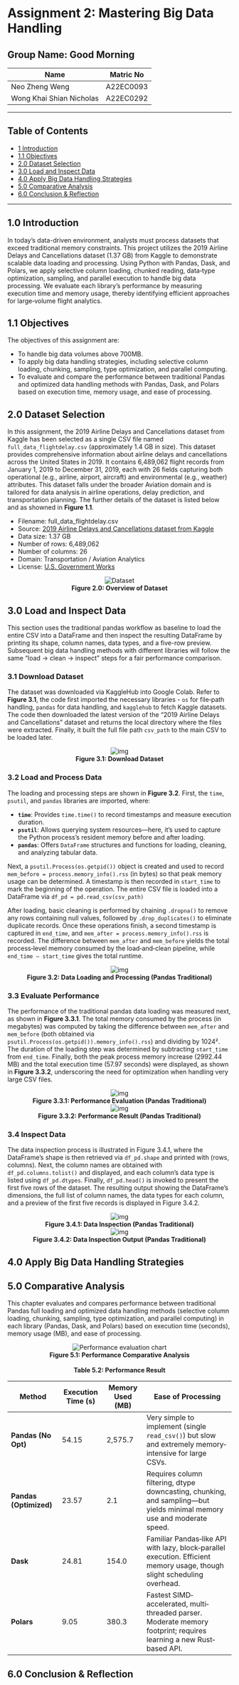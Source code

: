 # Assignment 2: Mastering Big Data Handling

## Group Name: Good Morning

| Name                       | Matric No   |
|----------------------------|-------------|
| Neo Zheng Weng             | A22EC0093   |
| Wong Khai Shian Nicholas   | A22EC0292   |

---

## Table of Contents

- [1 Introduction](#10-introduction)
- [1.1 Objectives](#11-objectives)
- [2.0 Dataset Selection](#20-dataset-selection)
- [3.0 Load and Inspect Data](#30-load-and-inspect-data)
- [4.0 Apply Big Data Handling Strategies](#40-apply-big-data-handling-strategies)
- [5.0 Comparative Analysis](#50-comparative-analysis)
- [6.0 Conclusion & Reflection](#60-conclusion--reflection)

---

## 1.0 Introduction

In today’s data-driven environment, analysts must process datasets that exceed traditional memory constraints. This project utilizes the 2019 Airline Delays and Cancellations dataset (1.37 GB) from Kaggle to demonstrate scalable data loading and processing. Using Python with Pandas, Dask, and Polars, we apply selective column loading, chunked reading, data‐type optimization, sampling, and parallel execution to handle big data processing. We evaluate each library’s performance by measuring execution time and memory usage, thereby identifying efficient approaches for large‐volume flight analytics.

## 1.1 Objectives

The objectives of this assignment are:

- To handle big data volumes above 700MB.
- To apply big data handling strategies, including selective column loading, chunking, sampling, type optimization, and parallel computing.
- To evaluate and compare the performance between traditional Pandas and optimized data handling methods with Pandas, Dask, and Polars based on execution time, memory usage, and ease of processing.

## 2.0 Dataset Selection

In this assignment, the 2019 Airline Delays and Cancellations dataset from Kaggle has been selected as a single CSV file named `full_data_flightdelay.csv` (approximately 1.4 GB in size). This dataset provides comprehensive information about airline delays and cancellations across the United States in 2019. It contains 6,489,062 flight records from January 1, 2019 to December 31, 2019, each with 26 fields capturing both operational (e.g., airline, airport, aircraft) and environmental (e.g., weather) attributes. This dataset falls under the broader Aviation domain and is tailored for data analysis in airline operations, delay prediction, and transportation planning. The further details of the dataset is listed below and as showned in **Figure 1.1**.

- Filename: full_data_flightdelay.csv
- Source: [2019 Airline Delays and Cancellations dataset from Kaggle](https://www.kaggle.com/datasets/threnjen/2019-airline-delays-and-cancellations)
- Data size: 1.37 GB
- Number of rows: 6,489,062
- Number of columns: 26
- Domain: Transportation / Aviation Analytics
- License: [U.S. Government Works](https://www.usa.gov/government-works/)

<p align="center">
  <img src="https://github.com/Jingyong14/HPDP02/blob/512799f6295cd4231040a926617364bc4b39d919/2425/assignment/asgn2/submission/Group_Good%20Morning/figures/dataset.png" alt="Dataset">
  <br>
  <strong>Figure 2.0: Overview of Dataset</strong>
</p>

## 3.0 Load and Inspect Data
This section uses the traditional pandas workflow as baseline to load the entire CSV into a DataFrame and then inspect the resulting DataFrame by printing its shape, column names, data types, and a five-row preview. Subsequent big data handling methods with different libraries will follow the same “load → clean → inspect” steps for a fair performance comparison.

### 3.1 Download Dataset
The dataset was downloaded via KaggleHub into Google Colab. Refer to **Figure 3.1**, the code first imported the necessary libraries - `os` for file‐path handling, `pandas` for data handling, and `kagglehub` to fetch Kaggle datasets. The code then downloaded the latest version of the “2019 Airline Delays and Cancellations” dataset and returns the local directory where the files were extracted. Finally, it built the full file path `csv_path` to the main CSV to be loaded later.

<p align="center">
  <img src="https://github.com/user-attachments/assets/e5e07677-02d6-4527-b573-40f5a1d088b0" alt="img">
  <br>
  <strong>Figure 3.1: Download Dataset</strong>
</p>

### 3.2 Load and Process Data
The loading and processing steps are shown in **Figure 3.2**. First, the `time`, `psutil`, and `pandas` libraries are imported, where:

* **`time`**: Provides `time.time()` to record timestamps and measure execution duration.
* **`psutil`**: Allows querying system resources—here, it’s used to capture the Python process’s resident memory before and after loading.
* **`pandas`**: Offers `DataFrame` structures and functions for loading, cleaning, and analyzing tabular data.

Next, a `psutil.Process(os.getpid())` object is created and used to record `mem_before = process.memory_info().rss` (in bytes) so that peak memory usage can be determined. A timestamp is then recorded in `start_time` to mark the beginning of the operation. The entire CSV file is loaded into a DataFrame via `df_pd = pd.read_csv(csv_path)`

After loading, basic cleaning is performed by chaining `.dropna()` to remove any rows containing null values, followed by `.drop_duplicates()` to eliminate duplicate records. Once these operations finish, a second timestamp is captured in `end_time`, and `mem_after = process.memory_info().rss` is recorded. The difference between `mem_after` and `mem_before` yields the total process‐level memory consumed by the load‐and‐clean pipeline, while `end_time – start_time` gives the total runtime.

<p align="center">
  <img src="https://github.com/user-attachments/assets/1eeb12fd-cbcb-4424-9a13-7ea636691db5" alt="img">
  <br>
  <strong>Figure 3.2: Data Loading and Processing (Pandas Traditional)</strong>
</p>

### 3.3 Evaluate Performance
The performance of the traditional pandas data loading was measured next, as shown in **Figure 3.3.1**. The total memory consumed by the process (in megabytes) was computed by taking the difference between `mem_after` and `mem_before` (both obtained via `psutil.Process(os.getpid()).memory_info().rss`) and dividing by 1024². The duration of the loading step was determined by subtracting `start_time` from `end_time`. Finally, both the peak process memory increase (2992.44 MB) and the total execution time (57.97 seconds) were displayed, as shown in **Figure 3.3.2**, underscoring the need for optimization when handling very large CSV files.

<p align="center">
  <img src="https://github.com/user-attachments/assets/9b172050-f6d4-4ee7-98d6-71f06de39394" alt="img">
  <br>
  <strong>Figure 3.3.1: Performance Evaluation (Pandas Traditional)</strong>
  <br>
  <img src="https://github.com/user-attachments/assets/7d41d8dc-2204-42c4-90bd-fb825448b8d8" alt="img">
  <br>
  <strong>Figure 3.3.2: Performance Result (Pandas Traditional)</strong>
</p>

### 3.4 Inspect Data
The data inspection process is illustrated in Figure 3.4.1, where the DataFrame’s shape is then retrieved via `df_pd.shape` and printed with (rows, columns). Next, the column names are obtained with `df_pd.columns.tolist()` and displayed, and each column’s data type is listed using `df_pd.dtypes`. Finally, `df_pd.head()` is invoked to present the first five rows of the dataset. The resulting output showing the DataFrame’s dimensions, the full list of column names, the data types for each column, and a preview of the first five records is displayed in Figure 3.4.2.

<p align="center">
  <img src="https://github.com/user-attachments/assets/18dc909f-2c42-4a4c-af6c-7b90893a7a93" alt="img">
  <br>
  <strong>Figure 3.4.1: Data Inspection (Pandas Traditional)</strong>
  <br>
  <img src="https://github.com/user-attachments/assets/b53b8dfe-db97-46fd-9263-ef2843cbde3b" alt="img">
  <br>
  <strong>Figure 3.4.2: Data Inspection Output (Pandas Traditional)</strong>
</p>

## 4.0 Apply Big Data Handling Strategies

## 5.0 Comparative Analysis
This chapter evaluates and compares performance between traditional Pandas full loading and optimized data handling methods (selective column loading, chunking, sampling, type optimization, and parallel computing) in each library (Pandas, Dask, and Polars) based on execution time (seconds), memory usage (MB), and ease of processing.

<p align="center">
  <img src="https://github.com/Jingyong14/HPDP02/blob/821b114892212b66271814036a7655823f1cadb5/2425/assignment/asgn2/submission/Group_Good%20Morning/figures/performance_chart.png" alt="Performance evaluation chart">
  <br>
  <strong>Figure 5.1: Performance Comparative Analysis</strong>
  <br>
  <br>
  <strong>Table 5.2: Performance Result</strong>
</p>

| Method                 | Execution Time (s) | Memory Used (MB) | Ease of Processing                                                                                              |
|------------------------|--------------------|------------------|------------------------------------------------------------------------------------------------------|
| **Pandas (No Opt)**    | 54.15              | 2,575.7          | Very simple to implement (single `read_csv()`) but slow and extremely memory‐intensive for large CSVs.   |
| **Pandas (Optimized)** | 23.57              | 2.1              | Requires column filtering, dtype downcasting, chunking, and sampling—but yields minimal memory use and moderate speed. |
| **Dask**               | 24.81              | 154.0            | Familiar Pandas‐like API with lazy, block‐parallel execution. Efficient memory usage, though slight scheduling overhead. |
| **Polars**             | 9.05               | 380.3            | Fastest SIMD‐accelerated, multi‐threaded parser. Moderate memory footprint; requires learning a new Rust‐based API. |



## 6.0 Conclusion & Reflection

